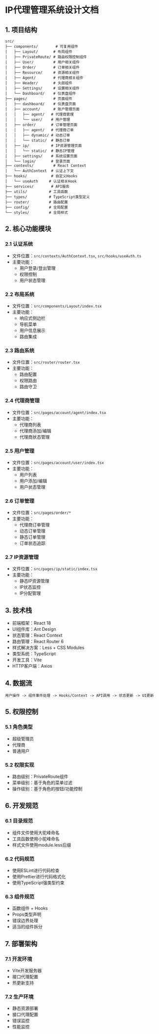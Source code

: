 # IP代理管理系统设计文档

## 1. 项目结构

```
src/
├── components/        # 可复用组件
│   ├── Layout/       # 布局组件
│   ├── PrivateRoute/ # 路由权限控制组件
│   ├── User/         # 用户相关组件
│   ├── Order/        # 订单相关组件
│   ├── Resource/     # 资源相关组件
│   ├── Agent/        # 代理商相关组件
│   ├── Header/       # 头部组件
│   ├── Settings/     # 设置相关组件
│   └── Dashboard/    # 仪表盘组件
├── pages/            # 页面组件
│   ├── dashboard/    # 仪表盘页面
│   ├── account/      # 账户管理页面
│   │   ├── agent/   # 代理商管理
│   │   └── user/    # 用户管理
│   ├── order/       # 订单管理页面
│   │   ├── agent/   # 代理商订单
│   │   ├── dynamic/ # 动态订单
│   │   └── static/  # 静态订单
│   ├── ip/          # IP资源管理页面
│   │   └── static/  # 静态IP管理
│   ├── settings/    # 系统设置页面
│   └── login/       # 登录页面
├── contexts/         # React Context
│   └── AuthContext  # 认证上下文
├── hooks/           # 自定义Hooks
│   └── useAuth     # 认证相关Hook
├── services/        # API服务
├── utils/          # 工具函数
├── types/          # TypeScript类型定义
├── router/         # 路由配置
├── config/         # 全局配置
└── styles/         # 全局样式

```

## 2. 核心功能模块

### 2.1 认证系统
- 文件位置：`src/contexts/AuthContext.tsx`, `src/hooks/useAuth.ts`
- 主要功能：
  - 用户登录/登出管理
  - 权限控制
  - 用户状态管理

### 2.2 布局系统
- 文件位置：`src/components/Layout/index.tsx`
- 主要功能：
  - 响应式侧边栏
  - 导航菜单
  - 用户信息展示
  - 路由集成

### 2.3 路由系统
- 文件位置：`src/router/router.tsx`
- 主要功能：
  - 路由配置
  - 权限路由
  - 路由守卫

### 2.4 代理商管理
- 文件位置：`src/pages/account/agent/index.tsx`
- 主要功能：
  - 代理商列表
  - 代理商添加/编辑
  - 代理商状态管理

### 2.5 用户管理
- 文件位置：`src/pages/account/user/index.tsx`
- 主要功能：
  - 用户列表
  - 用户添加/编辑
  - 用户状态管理

### 2.6 订单管理
- 文件位置：`src/pages/order/*`
- 主要功能：
  - 代理商订单管理
  - 动态订单管理
  - 静态订单管理
  - 订单状态追踪

### 2.7 IP资源管理
- 文件位置：`src/pages/ip/static/index.tsx`
- 主要功能：
  - 静态IP资源管理
  - IP状态监控
  - IP分配管理

## 3. 技术栈

- 前端框架：React 18
- UI组件库：Ant Design
- 状态管理：React Context
- 路由管理：React Router 6
- 样式解决方案：Less + CSS Modules
- 类型系统：TypeScript
- 开发工具：Vite
- HTTP客户端：Axios

## 4. 数据流

```
用户操作 -> 组件事件处理 -> Hooks/Context -> API调用 -> 状态更新 -> UI更新
```

## 5. 权限控制

### 5.1 角色类型
- 超级管理员
- 代理商
- 普通用户

### 5.2 权限实现
- 路由级别：PrivateRoute组件
- 菜单级别：基于角色的菜单过滤
- 操作级别：基于角色的按钮/功能控制

## 6. 开发规范

### 6.1 目录规范
- 组件文件使用大驼峰命名
- 工具函数使用小驼峰命名
- 样式文件使用module.less后缀

### 6.2 代码规范
- 使用ESLint进行代码检查
- 使用Prettier进行代码格式化
- 使用TypeScript强类型约束

### 6.3 组件规范
- 函数组件 + Hooks
- Props类型声明
- 错误边界处理
- 适当的组件拆分

## 7. 部署架构

### 7.1 开发环境
- Vite开发服务器
- 接口代理配置
- 热更新支持

### 7.2 生产环境
- 静态资源部署
- 接口代理配置
- 错误监控
- 性能监控 